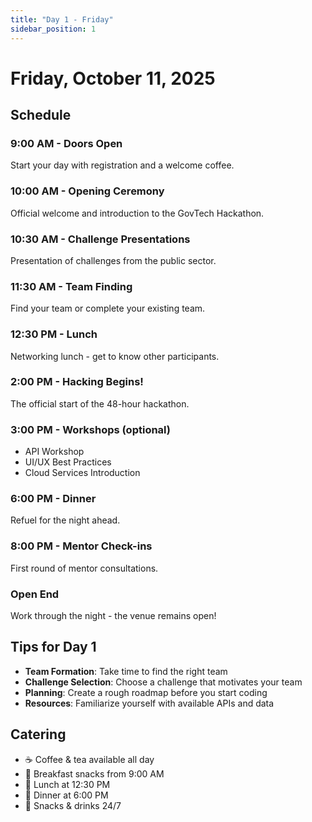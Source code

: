 ```yaml
---
title: "Day 1 - Friday"
sidebar_position: 1
---
```


# Friday, October 11, 2025

## Schedule

### 9:00 AM - Doors Open
Start your day with registration and a welcome coffee.

### 10:00 AM - Opening Ceremony
Official welcome and introduction to the GovTech Hackathon.

### 10:30 AM - Challenge Presentations
Presentation of challenges from the public sector.

### 11:30 AM - Team Finding
Find your team or complete your existing team.

### 12:30 PM - Lunch
Networking lunch - get to know other participants.

### 2:00 PM - **Hacking Begins!**
The official start of the 48-hour hackathon.

### 3:00 PM - Workshops (optional)
- API Workshop
- UI/UX Best Practices
- Cloud Services Introduction

### 6:00 PM - Dinner
Refuel for the night ahead.

### 8:00 PM - Mentor Check-ins
First round of mentor consultations.

### Open End
Work through the night - the venue remains open!

## Tips for Day 1

- **Team Formation**: Take time to find the right team
- **Challenge Selection**: Choose a challenge that motivates your team
- **Planning**: Create a rough roadmap before you start coding
- **Resources**: Familiarize yourself with available APIs and data

## Catering

- ☕ Coffee & tea available all day
- 🥐 Breakfast snacks from 9:00 AM
- 🍕 Lunch at 12:30 PM
- 🍝 Dinner at 6:00 PM
- 🍎 Snacks & drinks 24/7